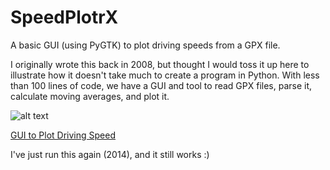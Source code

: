 SpeedPlotrX
===========

A basic GUI (using PyGTK) to plot driving speeds from a GPX file.

I originally wrote this back in 2008, but thought I would toss it up here to illustrate how it doesn't take much to create a program in Python. With less than 100 lines of code, we have a GUI and tool to read GPX files, parse it, calculate moving averages, and plot it.

![alt text](http://lh4.ggpht.com/_lE72KVrNO20/TBXKUrm0S2I/AAAAAAAABuo/_AIBzL2PKd8/s400/SpeedPlotrX.jpg "GUI Example")

[GUI to Plot Driving Speed](http://www.kelvinism.com/2008/05/gui-to-plot-driving-speed_6997.html)

I've just run this again (2014), and it still works :)